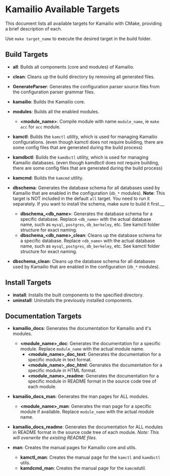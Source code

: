 # Kamailio Available Targets

This document lists all available targets for Kamailio with CMake, providing a brief description of each.

Use `make target_name` to execute the desired target in the build folder.

## Build Targets

- **all**: Builds all components (core and modules) of Kamailio.
- **clean**: Cleans up the build directory by removing all generated files.
- **GenerateParser**: Generates the configuration parser source files from the configuration parser grammar files.
- **kamailio**: Builds the Kamailio core.
- **modules**: Builds all the enabled modules.
  + **<module_name>**: Compile module with name `module_name`, ie `make acc` for `acc` module.

- **kamctl**: Builds the `kamctl` utility, which is used for managing Kamailio configurations. (even though kamctl does not require building, there are some config files that are generated during the build process)
- **kamdbctl**: Builds the `kamdbctl` utility, which is used for managing Kamailio databases. (even though kamdbctl does not require building, there are some config files that are generated during the build process)
- **kamcmd**: Builds the `kamcmd` utility.
- **dbschema**: Generates the database schema for all databases used by Kamailio that are enabled in the configuration (`db_*` modules). **Note**: This target is NOT included in the default `all` target. You need to run it separately. If you want to install the schema, make sure to build it first.__
  + **dbschema_<db_name>**: Generates the database schema for a specific database. Replace `<db_name>` with the actual database name, such as `mysql`, `postgres`, `db_berkeley`, etc. See kamctl folder structure for exact naming.
  + **dbschema_<db_name>_clean**: Cleans up the database schema for a specific database. Replace `<db_name>` with the actual database name, such as `mysql`, `postgres`, `db_berkeley`, etc. See kamctl folder structure for exact naming.
- **dbschema_clean**: Cleans up the database schema for all databases used by Kamailio that are enabled in the configuration (`db_*` modules).

## Install Targets

- **install**: Installs the built components to the specified directory.
- **uninstall**: Uninstalls the previously installed components.

## Documentation Targets

- **kamailio_docs**: Generates the documentation for Kamailio and it's modules.
  + **<module_name>_doc**: Generates the documentation for a specific module. Replace `module_name` with the actual module name.
    * **<module_name>_doc_text**: Generates the documentation for a specific module in text format.
    * **<module_name>_doc_html**: Generates the documentation for a specific module in HTML format.
    * **<module_name>_readme**: Generates the documentation for a specific module in README format in the source code tree of each module.
- **kamailio_docs_man**: Generates the man pages for ALL modules.
  + **<module_name>_man**: Generates the man page for a specific module if available. Replace `module_name` with the actual module name.
- **kamailio_docs_readme**: Generates the documentation for ALL modules in README format in the source code tree of each module. _Note: This will overwrite the existing README files._

- **man**: Creates the manual pages for Kamailio core and utils.
  + **kamctl_man**: Creates the manual page for the `kamctl` and `kamdbctl` utils.
  + **kamdcmd_man**: Creates the manual page for the `kamcmd`util.
